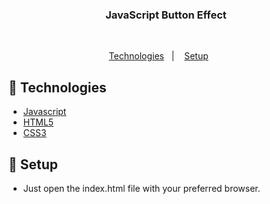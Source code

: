 <h3 align="center">JavaScript Button Effect</h3>
<br>
<p align="center">
  <a href="#rocket-Technologies">Technologies</a>&nbsp;&nbsp;&nbsp;|&nbsp;&nbsp;&nbsp;
  <a href="#wrench-Setup">Setup</a>&nbsp;&nbsp;&nbsp;&nbsp;&nbsp;&nbsp;
</p>

## :rocket: Technologies

- [Javascript](https://javascript.info)
- [HTML5](https://developer.mozilla.org/en-US/docs/Web/HTML)
- [CSS3](https://developer.mozilla.org/en-US/docs/Web/CSS)

## :wrench: Setup

* Just open the index.html file with your preferred browser.
